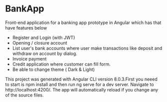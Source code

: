 # BankApp

Front-end application for a banking app prototype in Angular which has that have features below

- Register and Login (with JWT)
- Opening / closure account
- List user's bank accounts where user make transactions like deposit and withdraw on account by dialog.
- Invoice payment
- Credit application where customer can fill form.
- Be able to change theme ( Dark & Light)

This project was generated with Angular CLI version 8.0.3.First you neeed to start is npm install and then run ng serve for a dev server. Navigate to http://localhost:4200/. The app will automatically reload if you change any of the source files.

